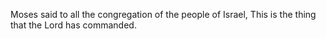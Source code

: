 Moses said to all the congregation of the people of Israel, This is the thing that the Lord has commanded.
